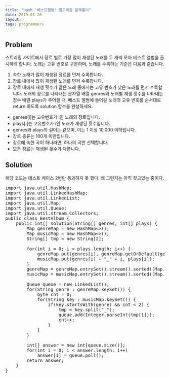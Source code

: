 ```yaml
---
title: "Hash '베스트앨범' 알고리즘 문제풀이"
date: 2019-01-26
layout:
tags: programmers
---
```


## Problem
스트리밍 사이트에서 장르 별로 가장 많이 재생된 노래를 두 개씩 모아 베스트 앨범을 출시하려 합니다. 노래는 고유 번호로 구분하며, 노래를 수록하는 기준은 다음과 같습니다.

1. 속한 노래가 많이 재생된 장르를 먼저 수록합니다.
2. 장르 내에서 많이 재생된 노래를 먼저 수록합니다.
3. 장르 내에서 재생 횟수가 같은 노래 중에서는 고유 번호가 낮은 노래를 먼저 수록합니다.
노래의 장르를 나타내는 문자열 배열 genres와 노래별 재생 횟수를 나타내는 정수 배열 plays가 주어질 때, 베스트 앨범에 들어갈 노래의 고유 번호를 순서대로 return 하도록 solution 함수를 완성하세요.

- genres[i]는 고유번호가 i인 노래의 장르입니다.
- plays[i]는 고유번호가 i인 노래가 재생된 횟수입니다.
- genres와 plays의 길이는 같으며, 이는 1 이상 10,000 이하입니다.
- 장르 종류는 100개 미만입니다.
- 장르에 속한 곡이 하나라면, 하나의 곡만 선택합니다.
- 모든 장르는 재생된 횟수가 다릅니다.


## Solution
해당 코드는 테스트 케이스 2번만 통과하지 못 했다. 왜 그런지는 아직 찾고있는 중이다.

<pre>
import java.util.HashMap;
import java.util.LinkedHashMap;
import java.util.LinkedList;
import java.util.Map;
import java.util.Queue;
import java.util.stream.Collectors;
public class BestAlbum {
    public int[] solution(String[] genres, int[] plays) {
        Map<String, Integer> genreMap = new HashMap<>();
        Map<String, Integer> musicMap = new HashMap<>();
        String[] tmp = new String[2];
        
        for(int i = 0; i < plays.length; i++) {
        	genreMap.put(genres[i], genreMap.getOrDefault(genres[i], 0) + plays[i]);
        	musicMap.put(genres[i] + "_" + i, plays[i]);
        }      
        genreMap = genreMap.entrySet().stream().sorted((Map.Entry.<String, Integer>comparingByValue().reversed())).collect(Collectors.toMap(Map.Entry::getKey, Map.Entry::getValue, (e1, e2) -> e1, LinkedHashMap::new));
        musicMap = musicMap.entrySet().stream().sorted((Map.Entry.<String, Integer>comparingByValue().reversed())).collect(Collectors.toMap(Map.Entry::getKey, Map.Entry::getValue, (e1, e2) -> e1, LinkedHashMap::new));
        
        Queue<Integer> queue = new LinkedList<Integer>();
        for(String genre : genreMap.keySet()) {
        	byte cnt = 0; 
        	for(String key : musicMap.keySet()) {
        		if(key.startsWith(genre) && cnt < 2) {
        			tmp = key.split("_");
        			queue.add(Integer.parseInt(tmp[1]));
        			cnt++;
        		}       			
        	}
        }
       
        int[] answer = new int[queue.size()];
        for(int i = 0; i < answer.length; i++)
        	answer[i] = queue.poll();
        return answer;
    }
}
